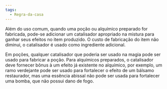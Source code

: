 ```yaml
---
tags:
  - Regra-da-casa
---
```

Além do uso comum, quando uma poção ou alquímico preparado for fabricada, pode-se adicionar um catalisador apropriado na mistura para ganhar seus efeitos no item produzido. O custo de fabricação do item não diminui, o catalisador é usado como ingrediente adicional.

Em poções, qualquer catalisador que poderia ser usado na magia pode ser usado para fabricar a poção. Para alquímicos preparados, o catalisador deve fornecer bônus à um efeito já existente no alquímico, por exemplo, um ramo verdejante pode ser usado para fortalecer o efeito de um bálsamo restaurador, mas uma essência abissal não pode ser usada para fortalecer uma bomba, que não possui dano de fogo.
